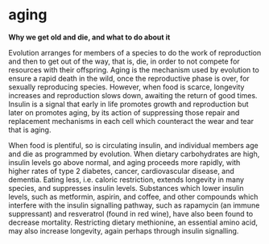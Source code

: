# aging
**Why we get old and die, and what to do about it**

Evolution arranges for members of a species to do the work of reproduction and then to get out of the way, that is, die, in order to not compete for resources with their offspring. Aging is the mechanism used by evolution to ensure a rapid death in the wild, once the reproductive phase is over, for sexually reproducing species. However, when food is scarce, longevity increases and reproduction slows down, awaiting the return of good times. Insulin is a signal that early in life promotes growth and reproduction but later on promotes aging, by its action of suppressing those repair and replacement mechanisms in each cell which counteract the wear and tear that is aging. 

When food is plentiful, so is circulating insulin, and individual members age and die as programmed by evolution. When dietary carbohydrates are high, insulin levels go above normal, and aging proceeds more rapidly, with higher rates of type 2 diabetes, cancer, cardiovascular disease, and dementia. Eating less, i.e. caloric restriction, extends longevity in many species, and suppresses insulin levels. Substances which lower insulin levels, such as metformin, aspirin, and coffee, and other compounds which interfere with the insulin signalling pathway, such as rapamycin (an immune suppressant) and resveratrol (found in red wine), have also been found to decrease mortality. Restricting dietary methionine, an essential amino acid, may also increase longevity, again perhaps through insulin signalling. 
